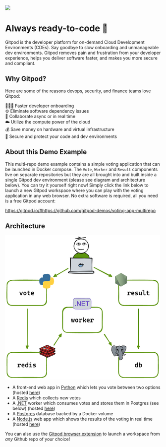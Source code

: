 <img src="https://www.gitpod.io/images/media-kit/logo-dark-theme.png" width="250">

# Always ready-to-code 🍊
Gitpod is the developer platform for on-demand Cloud Development Environments (CDEs). Say goodbye to slow onboarding and unmanageable dev environments. Gitpod removes pain and frustration from your developer experience, helps you deliver software faster, and makes you more secure and compliant.

## Why Gitpod?
Here are some of the reasons devops, security, and finance teams love Gitpod:

👩🏻‍💻 Faster developer onboarding  
⚙️ Eliminate software dependency issues  
🤝 Collaborate async or in real time  
☁️ Utilize the compute power of the cloud  
💰 Save money on hardware and virtual infrastructure  
🔐 Secure and protect your code and dev environments

## About this Demo Example
This multi-repo demo example contains a simple voting application that can be launched in Docker compose. The `Vote`, `Worker` and `Result` components live on separate repositories but they are all brought into and built inside a single Gitpod dev environment (please see diagram and architecture below).
You can try it yourself right now! Simply click the link below to launch a new Gitpod workspace where you can play with the voting application in any web browser. No extra software is required, all you need is a free Gitpod account:

https://gitpod.io/#https://github.com/gitpod-demos/voting-app-multirepo

## Architecture

<img src="/architecture.excalidraw.png" width="500">

* A front-end web app in [Python](/vote) which lets you vote between two options (hosted [here](https://github.com/gitpod-demos/voting-app-vote))
* A [Redis](https://hub.docker.com/_/redis/) which collects new votes
* A [.NET](/worker/) worker which consumes votes and stores them in Postgres (see below) (hosted [here](https://github.com/gitpod-demos/voting-app-worker))
* A [Postgres](https://hub.docker.com/_/postgres/) database backed by a Docker volume
* A [Node.js](/result) web app which shows the results of the voting in real time (hosted [here](https://github.com/gitpod-demos/voting-app-result))

You can also use the [Gitpod browser extension](https://chrome.google.com/webstore/detail/gitpod-always-ready-to-co/dodmmooeoklaejobgleioelladacbeki) to launch a workspace from *any* Github repo of your choice!


